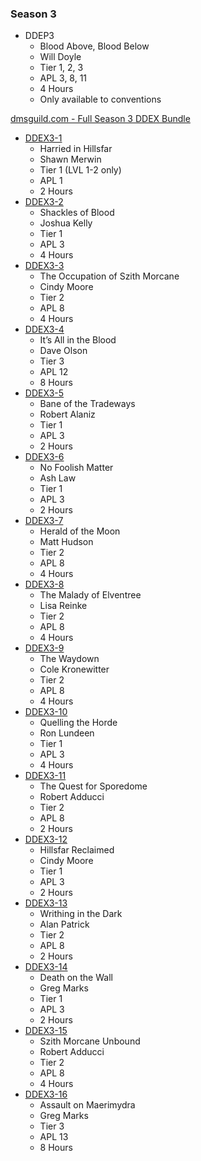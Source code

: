 ### Season 3
* DDEP3
    * Blood Above, Blood Below
    * Will Doyle
    * Tier 1, 2, 3
    * APL 3, 8, 11
    * 4 Hours
    * Only available to conventions

[dmsguild.com - Full Season 3 DDEX Bundle](http://www.dmsguild.com/product/184208/DDEX3-Rage-of-Demons-Complete-BUNDLE?affiliate_id=757342)

* [DDEX3-1](http://www.dmsguild.com/product/170493/DDEX301-Harried-in-Hillsfar-5e?affiliate_id=757342)
    * Harried in Hillsfar
    * Shawn Merwin
    * Tier 1 (LVL 1-2 only)
    * APL 1
    * 2 Hours
* [DDEX3-2](http://www.dmsguild.com/product/170494/DDEX302-Shackles-of-Blood-5e?affiliate_id=757342)
    * Shackles of Blood
    * Joshua Kelly
    * Tier 1
    * APL 3
    * 4 Hours
* [DDEX3-3](http://www.dmsguild.com/product/170495/DDEX303-The-Occupation-of-Szith-Morcane-5e?affiliate_id=757342)
    * The Occupation of Szith Morcane
    * Cindy Moore
    * Tier 2
    * APL 8
    * 4 Hours
* [DDEX3-4](http://www.dmsguild.com/product/170497/DDEX304-Its-All-in-the-Blood-5e?affiliate_id=757342)
    * It’s All in the Blood
    * Dave Olson
    * Tier 3
    * APL 12
    * 8 Hours
* [DDEX3-5](http://www.dmsguild.com/product/170498/DDEX305-Bane-of-the-Tradeways-5e?affiliate_id=757342)
    * Bane of the Tradeways
    * Robert Alaniz
    * Tier 1
    * APL 3
    * 2 Hours
* [DDEX3-6](http://www.dmsguild.com/product/170499/DDEX306-No-Foolish-Matter-5e?affiliate_id=757342)
    * No Foolish Matter
    * Ash Law
    * Tier 1
    * APL 3
    * 2 Hours
* [DDEX3-7](http://www.dmsguild.com/product/170501/DDEX307-Herald-of-the-Moon-5e?affiliate_id=757342)
    * Herald of the Moon
    * Matt Hudson
    * Tier 2
    * APL 8
    * 4 Hours
* [DDEX3-8](http://www.dmsguild.com/product/170502/DDEX308-The-Malady-of-Elventree-5e?affiliate_id=757342)
    * The Malady of Elventree
    * Lisa Reinke
    * Tier 2
    * APL 8
    * 4 Hours
* [DDEX3-9](http://www.dmsguild.com/product/170504/DDEX309-The-Waydown-5e?affiliate_id=757342)
    * The Waydown
    * Cole Kronewitter
    * Tier 2
    * APL 8
    * 4 Hours
* [DDEX3-10](http://www.dmsguild.com/product/170392/DDEX310-Quelling-the-Horde-5e?affiliate_id=757342)
    * Quelling the Horde
    * Ron Lundeen
    * Tier 1
    * APL 3
    * 4 Hours
* [DDEX3-11](http://www.dmsguild.com/product/170505/DDEX311-The-Quest-for-Sporedome-5e?affiliate_id=757342)
    * The Quest for Sporedome
    * Robert Adducci
    * Tier 2
    * APL 8
    * 2 Hours
* [DDEX3-12](http://www.dmsguild.com/product/177567/DDEX312-Hillsfar-Reclaimed-5e?affiliate_id=757342)
    * Hillsfar Reclaimed
    * Cindy Moore
    * Tier 1
    * APL 3
    * 2 Hours
* [DDEX3-13](http://www.dmsguild.com/product/177568/DDEX0313-Writhing-in-the-Dark-5e?affiliate_id=757342)
    * Writhing in the Dark
    * Alan Patrick
    * Tier 2
    * APL 8
    * 2 Hours
* [DDEX3-14](http://www.dmsguild.com/product/177569/DDEX0314-Death-on-the-Wall-5e?affiliate_id=757342)
    * Death on the Wall
    * Greg Marks
    * Tier 1
    * APL 3
    * 2 Hours
* [DDEX3-15](http://www.dmsguild.com/product/177570/DDEX0315-Szith-Morcane-Unbound-5e?affiliate_id=757342)
    * Szith Morcane Unbound
    * Robert Adducci
    * Tier 2
    * APL 8
    * 4 Hours
* [DDEX3-16](http://www.dmsguild.com/product/177572/DDEX0316-Assault-on-Maerimydra-5e?affiliate_id=757342)
    * Assault on Maerimydra
    * Greg Marks
    * Tier 3
    * APL 13
    * 8 Hours
